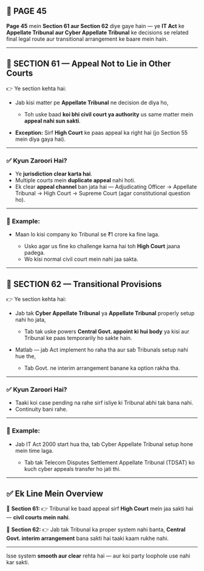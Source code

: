 ## 📄 **PAGE 45**

**Page 45** mein **Section 61 aur Section 62** diye gaye hain — ye **IT Act** ke **Appellate Tribunal aur Cyber Appellate Tribunal** ke decisions se related final legal route aur transitional arrangement ke baare mein hain.

---

## 🔹 **SECTION 61 — Appeal Not to Lie in Other Courts**

👉 Ye section kehta hai:

* Jab kisi matter pe **Appellate Tribunal** ne decision de diya ho,

  * Toh uske baad **koi bhi civil court ya authority** us same matter mein **appeal nahi sun sakti**.
* **Exception:** Sirf **High Court** ke paas appeal ka right hai (jo Section 55 mein diya gaya hai).

---

### ✅ **Kyun Zaroori Hai?**

* Ye **jurisdiction clear karta hai**.
* Multiple courts mein **duplicate appeal** nahi hoti.
* Ek clear **appeal channel** ban jata hai —
  Adjudicating Officer → Appellate Tribunal → High Court → Supreme Court (agar constitutional question ho).

---

### 🧩 **Example:**

* Maan lo kisi company ko Tribunal se ₹1 crore ka fine laga.

  * Usko agar us fine ko challenge karna hai toh **High Court** jaana padega.
  * Wo kisi normal civil court mein nahi jaa sakta.

---

## 🔹 **SECTION 62 — Transitional Provisions**

👉 Ye section kehta hai:

* Jab tak **Cyber Appellate Tribunal** ya **Appellate Tribunal** properly setup nahi ho jata,

  * Tab tak uske powers **Central Govt. appoint ki hui body** ya kisi aur Tribunal ke paas temporarily ho sakte hain.

* Matlab — jab Act implement ho raha tha aur sab Tribunals setup nahi hue the,

  * Tab Govt. ne interim arrangement banane ka option rakha tha.

---

### ✅ **Kyun Zaroori Hai?**

* Taaki koi case pending na rahe sirf isliye ki Tribunal abhi tak bana nahi.
* Continuity bani rahe.

---

### 🧩 **Example:**

* Jab IT Act 2000 start hua tha, tab Cyber Appellate Tribunal setup hone mein time laga.

  * Tab tak Telecom Disputes Settlement Appellate Tribunal (TDSAT) ko kuch cyber appeals transfer ho jati thi.

---

## ✅ **Ek Line Mein Overview**

📌 **Section 61:**
👉 Tribunal ke baad appeal sirf **High Court** mein jaa sakti hai — **civil courts mein nahi**.

📌 **Section 62:**
👉 Jab tak Tribunal ka proper system nahi banta, **Central Govt. interim arrangement** bana sakti hai taaki kaam rukhe nahi.

---

Isse system **smooth aur clear** rehta hai — aur koi party loophole use nahi kar sakti.
